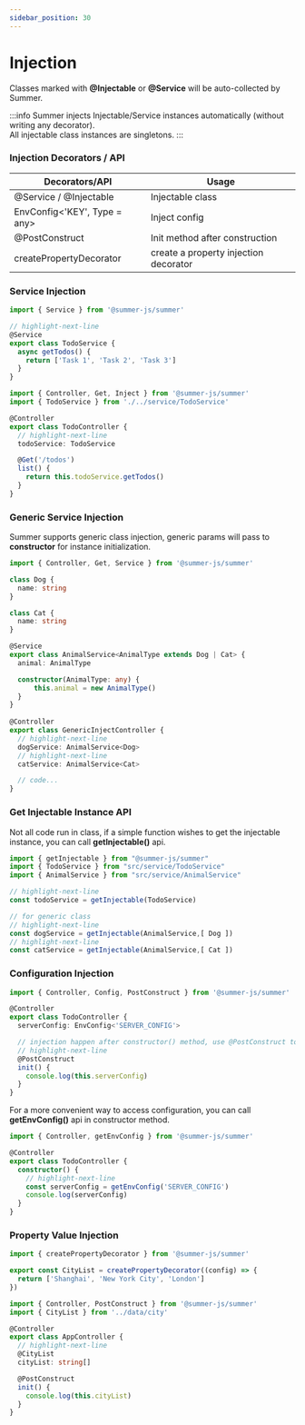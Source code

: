 ```yaml
---
sidebar_position: 30
---
```


# Injection

Classes marked with **@Injectable** or **@Service** will be auto-collected by Summer.<br/>

:::info
Summer injects Injectable/Service instances automatically (without writing any decorator).<br/>
All injectable class instances are singletons.
:::

### Injection Decorators / API


|  Decorators/API  | Usage  |
|  ----  | ----  |
| @Service / @Injectable | Injectable class |
| EnvConfig<'KEY', Type = any> | Inject config |
| @PostConstruct | Init method after construction |
| createPropertyDecorator | create a property injection decorator|


### Service Injection

```ts title="src/service/TodoService.ts"
import { Service } from '@summer-js/summer'

// highlight-next-line
@Service
export class TodoService {
  async getTodos() {
    return ['Task 1', 'Task 2', 'Task 3']
  }
}
```

```ts title="src/controller/TodoController.ts"
import { Controller, Get, Inject } from '@summer-js/summer'
import { TodoService } from './../service/TodoService'

@Controller
export class TodoController {
  // highlight-next-line
  todoService: TodoService

  @Get('/todos')
  list() {
    return this.todoService.getTodos()
  }
}
```


### Generic Service Injection
Summer supports generic class injection, generic params will pass to **constructor** for instance initialization.

```ts
import { Controller, Get, Service } from '@summer-js/summer'

class Dog {
  name: string
}

class Cat {
  name: string
}

@Service
export class AnimalService<AnimalType extends Dog | Cat> {
  animal: AnimalType

  constructor(AnimalType: any) {
      this.animal = new AnimalType()
  }
}
 
@Controller
export class GenericInjectController {
  // highlight-next-line
  dogService: AnimalService<Dog>
  // highlight-next-line
  catService: AnimalService<Cat>

  // code...
}
```


### Get Injectable Instance API

Not all code run in class, if a simple function wishes to get the injectable instance, you can call **getInjectable()** api.

```ts
import { getInjectable } from "@summer-js/summer"
import { TodoService } from "src/service/TodoService"
import { AnimalService } from "src/service/AnimalService"

// highlight-next-line
const todoService = getInjectable(TodoService)

// for generic class
// highlight-next-line
const dogService = getInjectable(AnimalService,[ Dog ])
// highlight-next-line
const catService = getInjectable(AnimalService,[ Cat ])

```


### Configuration Injection

```ts title="src/controller/TodoController.ts"
import { Controller, Config, PostConstruct } from '@summer-js/summer'

@Controller
export class TodoController { 
  serverConfig: EnvConfig<'SERVER_CONFIG'>

  // injection happen after constructor() method, use @PostConstruct to do init works
  // highlight-next-line
  @PostConstruct
  init() {
    console.log(this.serverConfig)
  }
}
```

For a more convenient way to access configuration, you can call **getEnvConfig()** api in constructor method.

```ts title="src/controller/TodoController.ts"
import { Controller, getEnvConfig } from '@summer-js/summer'

@Controller
export class TodoController {
  constructor() {
    // highlight-next-line
    const serverConfig = getEnvConfig('SERVER_CONFIG')
    console.log(serverConfig)
  }
}
```


### Property Value Injection

```ts title="src/data/city.ts"
import { createPropertyDecorator } from '@summer-js/summer'

export const CityList = createPropertyDecorator((config) => {
  return ['Shanghai', 'New York City', 'London']
})
```

```ts title="src/controller/AppController.ts"
import { Controller, PostConstruct } from '@summer-js/summer'
import { CityList } from '../data/city'

@Controller
export class AppController {
  // highlight-next-line
  @CityList
  cityList: string[]

  @PostConstruct
  init() {
    console.log(this.cityList)
  }
}
```

 